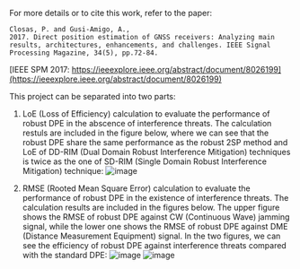 For more details or to cite this work, refer to the paper:  
```
Closas, P. and Gusi-Amigo, A.,
2017. Direct position estimation of GNSS receivers: Analyzing main results, architectures, enhancements, and challenges. IEEE Signal Processing Magazine, 34(5), pp.72-84.  
```  
[IEEE SPM 2017: https://ieeexplore.ieee.org/abstract/document/8026199](https://ieeexplore.ieee.org/abstract/document/8026199)  

This project can be separated into two parts:

1. LoE (Loss of Efficiency) calculation to evaluate the performance of robust DPE in the abscence of interference threats. The calculation restuls are included in the figure below, where we can see that the robust DPE share the same performance as the robust 2SP method and LoE of DD-RIM (Dual Domain Robust Interference Mitigation) techniques is twice as the one of SD-RIM (Single Domain Robust Interference Mitigation) technique:
   ![image](https://github.com/user-attachments/assets/d90a76f4-41a0-445e-bc3c-72c05ee7c7f0)

2. RMSE (Rooted Mean Square Error) calculation to evaluate the performance of robust DPE in the existence of interference threats. The calculation results are included in the figures below. The upper figure shows the RMSE of robust DPE against CW (Continuous Wave) jamming signal, while the lower one shows the RMSE of robust DPE against DME (Distance Measurement Equipment) signal. In the two figures, we can see the efficiency of robust DPE against interference threats compared with the standard DPE:
   ![image](https://github.com/user-attachments/assets/c89f9dc1-1687-47ba-a0ff-009c65ca2c1d)
   ![image](https://github.com/user-attachments/assets/d2e6da6e-be91-4b71-bc8d-0d0ae9ec82e6)
